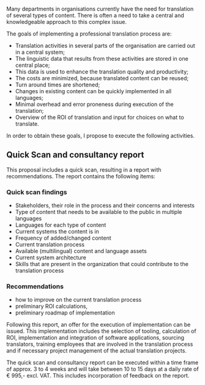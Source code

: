 Many departments in organisations currently have the need for translation of several types of content. There is often a need to take a central and knowledgeable approach to this complex issue.

The goals of implementing a professional translation process are:

* Translation activities in several parts of the organisation are carried out in a central system;
* The linguistic data that results from these activities are stored in one central place;
* This data is used to enhance the translation quality and productivity;
* The costs are minimized, because translated content can be reused;
* Turn around times are shortened;
* Changes in existing content can be quickly implemented in all languages;
* Minimal overhead and error proneness during execution of the translation;
* Overview of the ROI of translation and input for choices on what to translate. 

In order to obtain these goals, I propose to execute the following activities.

## Quick Scan and consultancy report
This proposal includes a quick scan, resulting in a report with recommendations. The report contains the following items:

### Quick scan findings
* Stakeholders, their role in the process and their concerns and interests
* Type of content that needs to be available to the public in multiple languages
* Languages for each type of content
* Current systems the content is in
* Frequency of added/changed content
* Current translation process 
* Available (multilingual) content and language assets
* Current system architecture
* Skills that are present in the organization that could contribute to the translation process

### Recommendations 
* how to improve on the current translation process
* preliminary ROI calculations, 
* preliminary roadmap of implementation

Following this report, an offer for the execution of implementation can be issued. 
This implementation includes the selection of tooling, calculation of ROI, implementation and integration of software applications, sourcing translators, training employees that are involved in the translation process and if necessary project management of the actual translation projects. 

The quick scan and consultancy report can be executed within a time frame of approx. 3 to 4 weeks and will take between 10 to 15 days at a daily rate of  € 995,- excl. VAT. This includes incorporation of feedback on the report. 
